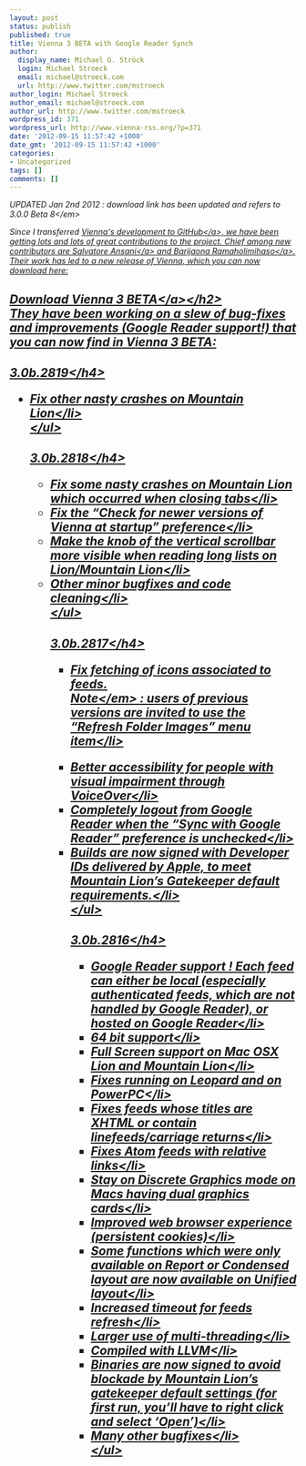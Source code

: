 ```yaml
---
layout: post
status: publish
published: true
title: Vienna 3 BETA with Google Reader Synch
author:
  display_name: Michael G. Ströck
  login: Michael Stroeck
  email: michael@stroeck.com
  url: http://www.twitter.com/mstroeck
author_login: Michael Stroeck
author_email: michael@stroeck.com
author_url: http://www.twitter.com/mstroeck
wordpress_id: 371
wordpress_url: http://www.vienna-rss.org/?p=371
date: '2012-09-15 11:57:42 +1000'
date_gmt: '2012-09-15 11:57:42 +1000'
categories:
- Uncategorized
tags: []
comments: []
---
```

<p><em>UPDATED Jan 2nd 2012  : download link has been updated and refers to 3.0.0 Beta 8<&#47;em></p>
<p>Since I transferred <a href="https:&#47;&#47;github.com&#47;ViennaRSS&#47;vienna-rss">Vienna's development to GitHub<&#47;a>, we have been getting lots and lots of great contributions to the project. Chief among new contributors are <a href="http:&#47;&#47;ansani.it&#47;">Salvatore Ansani<&#47;a> and <a href="http:&#47;&#47;blog.barijaona.com&#47;">Barijaona Ramaholimihaso<&#47;a>. Their work has led to a new release of Vienna, which you can now download here:</p>
<h2><a href="http:&#47;&#47;sourceforge.net&#47;projects&#47;vienna-rss&#47;files&#47;TestVersions&#47;3.0.0_beta8&#47;Vienna3.0.0_beta8.tgz&#47;download">Download Vienna 3 BETA<&#47;a><&#47;h2><br />
They have been working on a slew of bug-fixes and improvements (Google Reader support!) that you can now find in Vienna 3 BETA:</p>
<h4 id="b.2819">3.0b.2819<&#47;h4></p>
<ul>
<li>Fix other nasty crashes on Mountain Lion<&#47;li><br />
<&#47;ul></p>
<h4 id="b.2818">3.0b.2818<&#47;h4></p>
<ul>
<li>Fix some nasty crashes on Mountain Lion which occurred when closing tabs<&#47;li>
<li>Fix the &ldquo;Check for newer versions of Vienna at startup&rdquo; preference<&#47;li>
<li>Make the knob of the vertical scrollbar more visible when reading long lists on Lion&#47;Mountain Lion<&#47;li>
<li>Other minor bugfixes and code cleaning<&#47;li><br />
<&#47;ul></p>
<h4 id="b.2817">3.0b.2817<&#47;h4></p>
<ul>
<li>Fix fetching of icons associated to feeds.<br />
<em>Note<&#47;em> : users of previous versions are invited to use the &ldquo;Refresh Folder Images&rdquo; menu item<&#47;li></p>
<li>Better accessibility for people with visual impairment through VoiceOver<&#47;li>
<li>Completely logout from Google Reader when the &ldquo;Sync with Google Reader&rdquo; preference is unchecked<&#47;li>
<li>Builds are now signed with Developer IDs delivered by Apple, to meet Mountain Lion&rsquo;s Gatekeeper default requirements.<&#47;li><br />
<&#47;ul></p>
<h4 id="b.2816">3.0b.2816<&#47;h4></p>
<ul>
<li>Google Reader support ! Each feed can either be local (especially authenticated feeds, which are not handled by Google Reader), or hosted on Google Reader<&#47;li>
<li>64 bit support<&#47;li>
<li>Full Screen support on Mac OSX Lion and Mountain Lion<&#47;li>
<li>Fixes running on Leopard and on PowerPC<&#47;li>
<li>Fixes feeds whose titles are XHTML or contain linefeeds&#47;carriage returns<&#47;li>
<li>Fixes Atom feeds with relative links<&#47;li>
<li>Stay on Discrete Graphics mode on Macs having dual graphics cards<&#47;li>
<li>Improved web browser experience (persistent cookies)<&#47;li>
<li>Some functions which were only available on Report or Condensed layout are now available on Unified layout<&#47;li>
<li>Increased timeout for feeds refresh<&#47;li>
<li>Larger use of multi-threading<&#47;li>
<li>Compiled with LLVM<&#47;li>
<li>Binaries are now signed to avoid blockade by Mountain Lion&rsquo;s gatekeeper default settings (for first run, you&rsquo;ll have to right click and select &lsquo;Open&rsquo;)<&#47;li>
<li>Many other bugfixes<&#47;li><br />
<&#47;ul></p>
